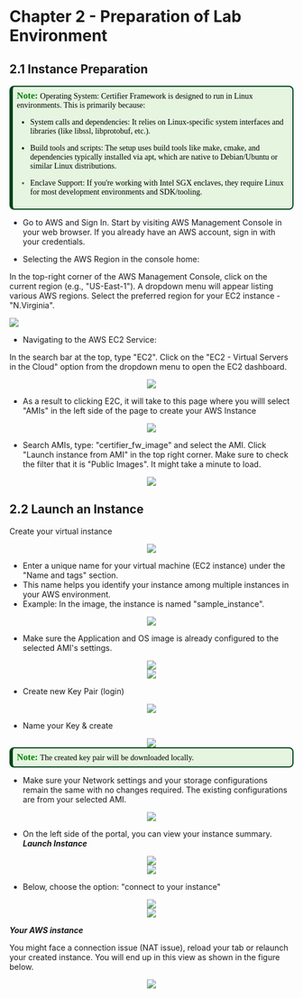 # **Chapter 2** - Preparation of Lab Environment 


<a name = "Pg2"></a>

<!--# **Chapter 2** - Preparation of Lab Environment-->

## 2.1 Instance Preparation

<blockquote style = "background-color: #e5f5e0 ; margin: 0 ; font-family: calibri;border: 2px solid #00441b; border-left: 6px solid #00441b; padding : 0.5em; border-radius: 8px; background-style:discrete" >
    <font size = 3 color = green> <b> Note: </b></font><font color = 'black'>
Operating System: Certifier Framework is designed to run in Linux environments. This is primarily because:

- System calls and dependencies: It relies on Linux-specific system interfaces and libraries (like libssl, libprotobuf, etc.).

- Build tools and scripts: The setup uses build tools like make, cmake, and dependencies typically installed via apt, which are native to Debian/Ubuntu or similar Linux distributions.

- Enclave Support: If you're working with Intel SGX enclaves, they require Linux for most development environments and SDK/tooling. </font> </blockquote>

* Go to AWS and Sign In. Start by visiting AWS Management Console in your web browser. If you already have an AWS account, sign in with your credentials.


* Selecting the AWS Region in the console home:

In the top-right corner of the AWS Management Console, click on the current region (e.g., "US-East-1"). A dropdown menu will appear listing various AWS regions. Select the preferred region for your EC2 instance - "N.Virginia".

<a name = "fig2.1"></a><img src = "../img/region+.png" align = "center"/></center>


* Navigating to the AWS EC2 Service:

In the search bar at the top, type "EC2". Click on the "EC2 - Virtual Servers in the Cloud" option from the dropdown menu to open the EC2 dashboard.

<center>
<a name = "fig2.1"></a><img src = "../img/sea2.png" align = "center"/></center>

* As a result to clicking E2C, it will take to this page where you willl select "AMIs" in the left side of the page to create your AWS Instance

<center>
<a name = "fig2.1"></a><img src = "../img/AMI_option.png" align = "center"/></center>

* Search AMIs, type: "certifier_fw_image" and select the AMI. Click "Launch instance from AMI" in the top right corner. Make sure to check the filter that it is "Public Images". It might take a minute to load. 

<center>
<a name = "fig2.1"></a><img src = "../img/over_AMI.png" align = "center"/></center>


## 2.2 Launch an Instance
Create your virtual instance 

<center>
<a name = "fig2.1"></a><img src = "../img/pcf.png" align = "center"/></center>


* Enter a unique name for your virtual machine (EC2 instance) under the "Name and tags" section.
* This name helps you identify your instance among multiple instances in your AWS environment.
* Example: In the image, the instance is named "sample_instance".

<center>
<a name = "fig2.1"></a><img src = "../img/Instance_name.png" align = "center"/></center>


* Make sure the Application and OS image is already configured to the selected AMI's settings.

<center>
<a name = "fig2.2"></a><img src = "../img/eact.png" align = "center"/></center>

<center>
<a name = "fig2.2"></a><img src = "../img/ty.png" align = "center"/></center>

* Create new Key Pair (login) 

<center>
<a name = "fig2.2"></a><img src = "../img/Key Pair.png" align = "center"/></center>

* Name your Key & create

<center>
<a name = "fig2.2"></a><img src = "../img/Name Key.png" align = "center"/></center>


<blockquote style = "background-color: #e5f5e0 ; margin: 0 ; font-family: calibri;border: 2px solid #00441b; border-left: 6px solid #00441b; padding : 0.5em; border-radius: 8px; background-style:discrete" >
    <font size = 3 color = green> <b> Note: </b></font><font color = 'black'>
The created key pair will be downloaded locally. </font> </blockquote>

* Make sure your Network settings and your storage configurations remain the same with no changes required. The existing configurations are from your selected AMI.

<center>
<a name = "fig2.5"></a><img src = "../img/chill.png" align = "center"/></center>


* On the left side of the portal, you can view your instance summary. ***Launch Instance***

<center>
<a name = "fig2.6"></a><img src = "../img/AMI_sum.png" align = "center"/></center>

<center>
<a name = "fig2.7"></a><img src = "../img/vera.png" align = "center"/></center>


* Below, choose the option: "connect to your instance"

<center>
<a name = "fig2.7"></a><img src = "../img/specific.png" align = "center"/></center>



<center>
<a name = "fig2.8"></a><img src = "../img/final_con.png" align = "center"/></center>


***Your AWS instance***

You might face a connection issue (NAT issue), reload your tab or relaunch your created instance. You will end up in this view as shown in the figure below.

<center>
<a name = "fig2.11"></a><img src = "../img/final_pah.png" align = "center"/></center>


